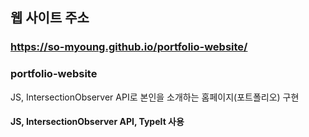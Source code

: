 ## 웹 사이트 주소
### https://so-myoung.github.io/portfolio-website/

### portfolio-website
JS, IntersectionObserver API로 본인을 소개하는 홈페이지(포트폴리오) 구현<br>
#### JS, IntersectionObserver API, TypeIt 사용
